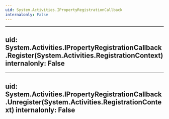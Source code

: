 ```yaml
---
uid: System.Activities.IPropertyRegistrationCallback
internalonly: False
---
```


---
uid: System.Activities.IPropertyRegistrationCallback.Register(System.Activities.RegistrationContext)
internalonly: False
---

---
uid: System.Activities.IPropertyRegistrationCallback.Unregister(System.Activities.RegistrationContext)
internalonly: False
---
